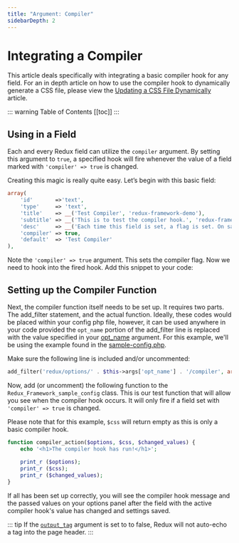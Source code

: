 ```yaml
---
title: "Argument: Compiler" 
sidebarDepth: 2
---
```


# Integrating a Compiler

This article deals specifically with integrating a basic compiler hook for any field. For an in depth article on how to 
use the compiler hook to dynamically generate a CSS file, please view the 
[Updating a CSS File Dynamically](../advanced/advanced-updating-a-css-file-dynamically.md) article.

::: warning Table of Contents
[[toc]]
:::

## Using in a Field
Each and every Redux field can utilize the `compiler` argument. By setting this argument to `true`, a specified hook will fire 
whenever the value of a field marked with `'compiler' => true` is changed. 

Creating this magic is really quite easy. Let’s begin with this basic field:

```php
array(
    'id'       =>'text',
    'type'     => 'text',
    'title'    => __('Test Compiler', 'redux-framework-demo'),
    'subtitle' => __('This is to test the compiler hook.', 'redux-framework-demo'),
    'desc'     => __('Each time this field is set, a flag is set. On save, that flag initiates a compiler hook!', 'redux-framework-demo'),
    'compiler' => true,
    'default'  => 'Test Compiler'
),
```

Note the `'compiler' => true` argument. This sets the compiler flag. Now we need to hook into the fired hook. Add this snippet to your code:

## Setting up the Compiler Function
Next, the compiler function itself needs to be set up. It requires two parts. The add_filter statement, and the actual 
function. Ideally, these codes would be placed within your config php file, however, it can be used anywhere in your 
code provided the `opt_name` portion of the add_filter line is replaced with the value specified in your 
[opt_name](./arguments-global.md#opt_name)  argument. For this example, we'll be using the example found in the 
[sample-config.php](https://github.com/ReduxFramework/redux-framework/blob/master/sample/sample-config.php).

Make sure the following line is included and/or uncommented:

```php
add_filter('redux/options/' . $this->args['opt_name'] . '/compiler', array( $this, 'compiler_action' ), 10, 3);
```

Now, add (or uncomment) the following function to the `Redux_Framework_sample_config` class. This is our test function 
that will allow you see when the compiler hook occurs. It will only fire if a field set with `'compiler' => true` is changed.

Please note that for this example, `$css` will return empty as this is only a basic compiler hook.

```php
function compiler_action($options, $css, $changed_values) {
    echo '<h1>The compiler hook has run!</h1>';
    
    print_r ($options);
    print_r ($css);
    print_r ($changed_values);
}
```

If all has been set up correctly, you will see the compiler hook message and the passed values on your options panel after the field with the active compiler hook's value has changed and settings saved.


::: tip
If the [`output_tag`](./arguments-global.md#output_tag) argument is set to to false, Redux will not auto-echo a tag into the page header.
:::
 